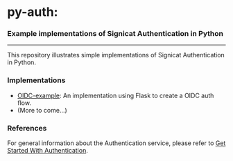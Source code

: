 # py-auth:
### Example implementations of Signicat Authentication in Python
 
---

This repository illustrates simple implementations of Signicat Authentication in Python.

### Implementations

* [OIDC-example](./OIDC-example): An implementation using Flask to create a OIDC auth flow.
* (More to come...)

### References
For general information about the Authentication service, please refer to [Get Started With Authentication](https://developer.signicat.com/documentation/authentication/get-started-with-authentication/).
